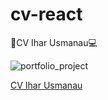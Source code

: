# cv-react
:paperclip:CV Ihar Usmanau:computer:

![portfolio_project](https://user-images.githubusercontent.com/74846667/159911557-1ab2e807-6c16-49ed-8ac7-0f29dc9cb181.PNG)

[CV Ihar Usmanau](https://iusmanof.github.io/cv-react/)


